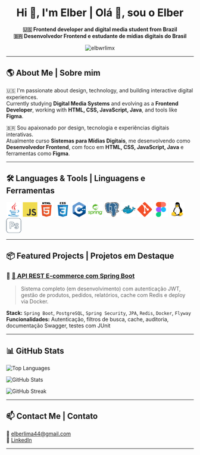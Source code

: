 <h1 align="center">Hi 👋, I'm Elber | Olá 👋, sou o Elber</h1>

<p align="center">
  <strong>🇺🇸 Frontend developer and digital media student from Brazil</strong><br>
  <strong>🇧🇷 Desenvolvedor Frontend e estudante de mídias digitais do Brasil</strong>
</p>

<p align="center">
  <img src="https://komarev.com/ghpvc/?username=elbwrlimx&label=Profile%20views&color=0e75b6&style=flat" alt="elbwrlimx" />
</p>

---

## 🌎 About Me | Sobre mim

🇺🇸 I'm passionate about design, technology, and building interactive digital experiences.  
Currently studying **Digital Media Systems** and evolving as a **Frontend Developer**, working with **HTML, CSS, JavaScript, Java**, and tools like **Figma**.

🇧🇷 Sou apaixonado por design, tecnologia e experiências digitais interativas.  
Atualmente curso **Sistemas para Mídias Digitais**, me desenvolvendo como **Desenvolvedor Frontend**, com foco em **HTML, CSS, JavaScript, Java** e ferramentas como **Figma**.

---

## 🛠️ Languages & Tools | Linguagens e Ferramentas

<p align="left">
  <!-- Linguagens -->
  <img src="https://raw.githubusercontent.com/devicons/devicon/master/icons/java/java-original.svg" alt="java" width="40" height="40"/>
  <img src="https://raw.githubusercontent.com/devicons/devicon/master/icons/javascript/javascript-original.svg" alt="javascript" width="40" height="40"/>
  <img src="https://raw.githubusercontent.com/devicons/devicon/master/icons/html5/html5-original-wordmark.svg" alt="html" width="40" height="40"/>
  <img src="https://raw.githubusercontent.com/devicons/devicon/master/icons/css3/css3-original-wordmark.svg" alt="css" width="40" height="40"/>
  <img src="https://raw.githubusercontent.com/devicons/devicon/master/icons/cplusplus/cplusplus-original.svg" alt="cplusplus" width="40" height="40"/>

  <!-- Frameworks / Ferramentas -->
  <img src="https://raw.githubusercontent.com/devicons/devicon/master/icons/spring/spring-original-wordmark.svg" alt="spring" width="40" height="40"/>
  <img src="https://raw.githubusercontent.com/devicons/devicon/master/icons/postgresql/postgresql-original.svg" alt="postgresql" width="40" height="40"/>
  <img src="https://raw.githubusercontent.com/devicons/devicon/master/icons/docker/docker-original.svg" alt="docker" width="40" height="40"/>
  <img src="https://raw.githubusercontent.com/devicons/devicon/master/icons/git/git-original.svg" alt="git" width="40" height="40"/>
  <img src="https://raw.githubusercontent.com/devicons/devicon/master/icons/figma/figma-original.svg" alt="figma" width="40" height="40"/>
  <img src="https://raw.githubusercontent.com/devicons/devicon/master/icons/linux/linux-original.svg" alt="linux" width="40" height="40"/>
  <img src="https://raw.githubusercontent.com/devicons/devicon/master/icons/photoshop/photoshop-line.svg" alt="photoshop" width="40" height="40"/>
</p>

---

## 📦 Featured Projects | Projetos em Destaque

### 🔹 [🛒 API REST E-commerce com Spring Boot](https://github.com/elbwrlimx/api-ecommerce)

> Sistema completo (em desenvolvimento) com autenticação JWT, gestão de produtos, pedidos, relatórios, cache com Redis e deploy via Docker.

**Stack:** `Spring Boot`, `PostgreSQL`, `Spring Security`, `JPA`, `Redis`, `Docker`, `Flyway`  
**Funcionalidades:** Autenticação, filtros de busca, cache, auditoria, documentação Swagger, testes com JUnit

---

## 📊 GitHub Stats

<p align="left">
  <img src="https://github-readme-stats.vercel.app/api/top-langs?username=elbwrlimx&show_icons=true&locale=en&layout=compact" alt="Top Languages" />
</p>

<p align="left">
  <img src="https://github-readme-stats.vercel.app/api?username=elbwrlimx&show_icons=true&locale=en" alt="GitHub Stats" />
</p>

<p align="left">
  <img src="https://github-readme-streak-stats.herokuapp.com/?user=elbwrlimx&" alt="GitHub Streak" />
</p>

---

## 📫 Contact Me | Contato

📧 elberlima44@gmail.com  
🔗 [LinkedIn](https://linkedin.com/in/elber-lima-94b070120)

---
